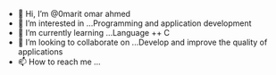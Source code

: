 - 👋 Hi, I’m @0marit omar ahmed 
- 👀 I’m interested in ...Programming and application development
- 🌱 I’m currently learning ...Language ++ C
- 💞️ I’m looking to collaborate on ...Develop and improve the quality of applications
- 📫 How to reach me ...

<!---
0marit/0marit is a ✨ special ✨ repository because its `README.md` (this file) appears on your GitHub profile.
You can click the Preview link to take a look at your changes.
--->
